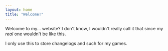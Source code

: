 ```yaml
---
layout: home
title: "Welcome!"
---
```


Welcome to my... website? I don't know, I wouldn't really call it that since my *real* one wouldn't be like this.

I only use this to store changelogs and such for my games.